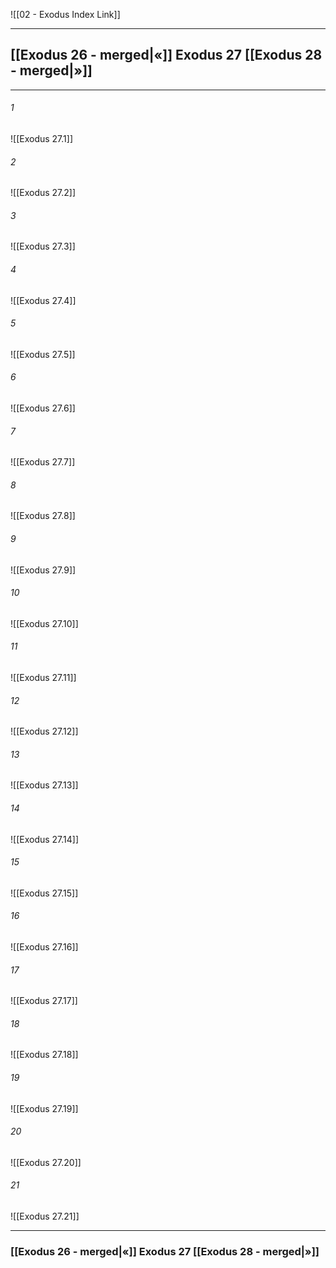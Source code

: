 ![[02 - Exodus Index Link]]

---
##  [[Exodus 26 - merged|«]] Exodus 27 [[Exodus 28 - merged|»]]

---

###### 1
![[Exodus 27.1]] 

###### 2
![[Exodus 27.2]] 

###### 3
![[Exodus 27.3]] 

###### 4
![[Exodus 27.4]]

###### 5 
![[Exodus 27.5]] 

###### 6
![[Exodus 27.6]] 

###### 7
![[Exodus 27.7]] 

###### 8
![[Exodus 27.8]] 

###### 9
![[Exodus 27.9]] 

###### 10
![[Exodus 27.10]] 

###### 11
![[Exodus 27.11]] 

###### 12
![[Exodus 27.12]]

###### 13
![[Exodus 27.13]] 

###### 14
![[Exodus 27.14]] 

###### 15
![[Exodus 27.15]]

###### 16
![[Exodus 27.16]] 

###### 17
![[Exodus 27.17]]

###### 18
![[Exodus 27.18]] 

###### 19
![[Exodus 27.19]] 

###### 20
![[Exodus 27.20]]

###### 21
![[Exodus 27.21]] 


---
###  [[Exodus 26 - merged|«]] Exodus 27 [[Exodus 28 - merged|»]]